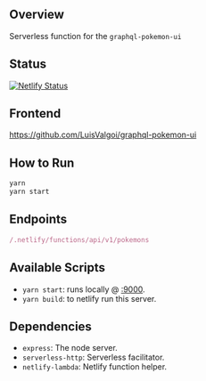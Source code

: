 ## Overview

Serverless function for the `graphql-pokemon-ui`

## Status
[![Netlify Status](https://api.netlify.com/api/v1/badges/6d705c43-7e91-40c2-8dcf-5233de872047/deploy-status)](https://app.netlify.com/sites/graphql-pokemon-server/deploys)

## Frontend

https://github.com/LuisValgoi/graphql-pokemon-ui

## How to Run

```js
yarn
yarn start
```

## Endpoints

```js
/.netlify/functions/api/v1/pokemons
```

## Available Scripts

- `yarn start`: runs locally @ [:9000](http://localhost:9000/.netlify/functions/api/).
- `yarn build`: to netlify run this server.

## Dependencies

- `express`: The node server.
- `serverless-http`: Serverless facilitator.
- `netlify-lambda`: Netlify function helper.
